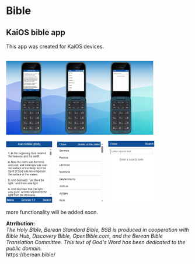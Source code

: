 # Bible
## KaiOS bible app
<p>This app was created for KaiOS devices.</p>
<br>
<img align="center" alt="KaiOS Bible" width="80%" style="padding-right:10px;" src="https://github.com/TysonBiegler/Bible/blob/master/thumbnails/Thumbnail.png" />
<br>
<br>
<div>
<img alt="KaiOS Bible" width="25%" style="padding-right:10px;" src="https://github.com/TysonBiegler/Bible/blob/master/thumbnails/Main.jpeg" />
<img alt="KaiOS Bible" width="25%" style="padding-right:10px;" src="https://github.com/TysonBiegler/Bible/blob/master/thumbnails/Books.jpeg" />
<img alt="KaiOS Bible" width="25%" style="padding-right:10px;" src="https://github.com/TysonBiegler/Bible/blob/master/thumbnails/Search.jpeg" />
</div>

<p>more functionality will be added soon.</p>

<p><b>Atrribution:</b>
  <br>
<i>The Holy Bible, Berean Standard Bible, BSB is produced in cooperation with Bible Hub, Discovery Bible, OpenBible.com, and the Berean Bible Translation Committee. This text of God's Word has been dedicated to the public domain.</i>
<br>
  https://berean.bible/</p>
